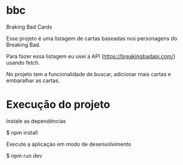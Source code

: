 # bbc
Braking Bad Cards

Esse projeto é uma listagem de cartas baseadas nos personagens do Breaking Bad.

Para fazer essa listagem eu usei a API (https://breakingbadapi.com/) usando fetch.

No projeto tem a funcionalidade de buscar, adicionar mais cartas e embaralhar as cartas.

# Execução do projeto

 Instale as dependências

$ npm install

 Execute a aplicação em modo de desenvolvimento

$ npm run dev

